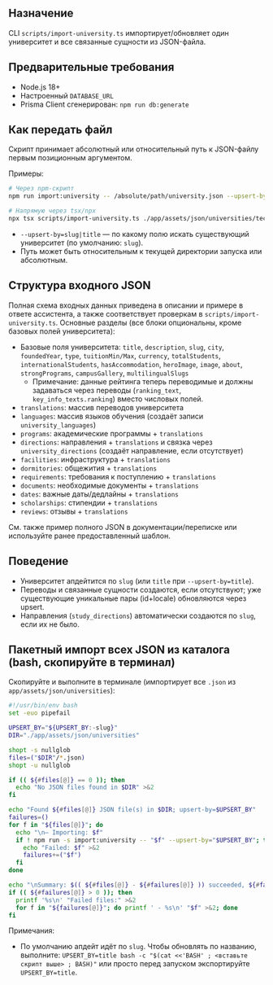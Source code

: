 ## Назначение

CLI `scripts/import-university.ts` импортирует/обновляет один университет и все связанные сущности из JSON-файла.

## Предварительные требования

- Node.js 18+
- Настроенный `DATABASE_URL`
- Prisma Client сгенерирован: `npm run db:generate`

## Как передать файл

Скрипт принимает абсолютный или относительный путь к JSON-файлу первым позиционным аргументом.

Примеры:

```bash
# Через npm-скрипт
npm run import:university -- /absolute/path/university.json --upsert-by=slug

# Напрямую через tsx/npx
npx tsx scripts/import-university.ts ./app/assets/json/universities/technica_university.json --upsert-by=title
```

- `--upsert-by=slug|title` — по какому полю искать существующий университет (по умолчанию: `slug`).
- Путь может быть относительным к текущей директории запуска или абсолютным.

## Структура входного JSON

Полная схема входных данных приведена в описании и примере в ответе ассистента, а также соответствует проверкам в `scripts/import-university.ts`.
Основные разделы (все блоки опциональны, кроме базовых полей университета):

- Базовые поля университета: `title`, `description`, `slug`, `city`, `foundedYear`, `type`, `tuitionMin/Max`, `currency`, `totalStudents`, `internationalStudents`, `hasAccommodation`, `heroImage`, `image`, `about`, `strongPrograms`, `campusGallery`, `multilingualSlugs`
  - Примечание: данные рейтинга теперь переводимые и должны задаваться через переводы (`ranking_text`, `key_info_texts.ranking`) вместо числовых полей.
- `translations`: массив переводов университета
- `languages`: массив языков обучения (создаёт записи `university_languages`)
- `programs`: академические программы + `translations`
- `directions`: направления + `translations` и связка через `university_directions` (создаёт направление, если отсутствует)
- `facilities`: инфраструктура + `translations`
- `dormitories`: общежития + `translations`
- `requirements`: требования к поступлению + `translations`
- `documents`: необходимые документы + `translations`
- `dates`: важные даты/дедлайны + `translations`
- `scholarships`: стипендии + `translations`
- `reviews`: отзывы + `translations`

См. также пример полного JSON в документации/переписке или используйте ранее предоставленный шаблон.

## Поведение

- Университет апдейтится по `slug` (или `title` при `--upsert-by=title`).
- Переводы и связанные сущности создаются, если отсутствуют; уже существующие уникальные пары (id+locale) обновляются через upsert.
- Направления (`study_directions`) автоматически создаются по `slug`, если их не было.

## Пакетный импорт всех JSON из каталога (bash, скопируйте в терминал)

Скопируйте и выполните в терминале (импортирует все `.json` из `app/assets/json/universities`):

```bash
#!/usr/bin/env bash
set -euo pipefail

UPSERT_BY="${UPSERT_BY:-slug}"
DIR="./app/assets/json/universities"

shopt -s nullglob
files=("$DIR"/*.json)
shopt -u nullglob

if (( ${#files[@]} == 0 )); then
  echo "No JSON files found in $DIR" >&2
fi

echo "Found ${#files[@]} JSON file(s) in $DIR; upsert-by=$UPSERT_BY"
failures=()
for f in "${files[@]}"; do
  echo "\n— Importing: $f"
  if ! npm run -s import:university -- "$f" --upsert-by="$UPSERT_BY"; then
    echo "Failed: $f" >&2
    failures+=("$f")
  fi
done

echo "\nSummary: $(( ${#files[@]} - ${#failures[@]} )) succeeded, ${#failures[@]} failed"
if (( ${#failures[@]} > 0 )); then
  printf '%s\n' "Failed files:" >&2
  for f in "${failures[@]}"; do printf ' - %s\n' "$f" >&2; done
fi
```

Примечания:
- По умолчанию апдейт идёт по `slug`. Чтобы обновлять по названию, выполните: `UPSERT_BY=title bash -c "$(cat <<'BASH' ; <вставьте скрипт выше> ; BASH)"` или просто перед запуском экспортируйте `UPSERT_BY=title`.


